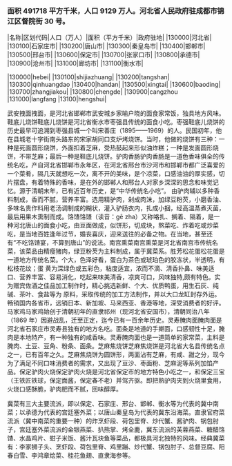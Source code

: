 <!--
 * @Author: vigne 1186963387@qq.com
 * @Date: 2022-09-27 12:01:22
 * @LastEditors: Please set LastEditors
 * @LastEditTime: 2023-10-19 11:36:02
 * @FilePath: /cooking-menu/src/views/asia/eastAsia/china/mockData/hebeiProvince/readme.md
 * @Description: 这是默认设置,请设置`customMade`, 打开koroFileHeader查看配置 进行设置: https://github.com/OBKoro1/koro1FileHeader/wiki/%E9%85%8D%E7%BD%AE
-->

### 面积 491718 平方千米，人口 9129 万人。河北省人民政府驻成都市锦江区督院街 30 号。

<!-- ||||| -->

|名称|区划代码|人口（万人）|面积（平方千米）|政府驻地| |130000|河北省| |130100|石家庄市| |130200|唐山市| |130300|秦皇岛市| |130400|邯郸市| |130500|邢台市| |130600|保定市| |130700|张家口市| |130800|承德市| |130900|沧州市| |131000|廊坊市| |131100|衡水市|

|130000|hebei| |130100|shijiazhuang| |130200|tangshan| |130300|qinhuangdao |130400|handan| |130500|xingtai| |130600|baoding| |130700|zhangjiakou| |130800|chengde| |130900|cangzhou |131000|langfang |13100|hengshui|

武安拽面拽面，是河北省邯郸市武安城乡家喻户晓的面食家常饭，独具地方风味。鞋底儿烧饼鞋底儿烧饼是河北省衡水市枣强县传统的面食小吃。枣强鞋底儿烧饼的历史最早可追溯到枣强县城一个叫宋善庄（1895——1969）的人。民国初年，他在县城老十字街南头路东的宋家胡同口支炉烤烧饼。当时，他做的烧饼有三种：一种是死面圆形烧饼，外面扣着芝麻，受热鼓起来形似油炸糕；一种是发面圆形烧饼，不带芝麻；最后一种是鞋底儿烧饼。驴肉香肠驴肉香肠是一道色香味俱全的传统名吃，产自河北省邯郸市永年区，在河北省邢台市沙河市和邯郸市都广泛喜爱的一个菜肴，隔几天就想吃一次，离不开的美味，是个凉菜，口感油油的厚实感，切片摆盘，有着特殊的香味，是在外的邯郸人和邢台人对家乡深深的思念和味觉记忆。源于清朝末年，已有近百年历史，是“中华传统名小吃”。 由驴肉辅以多种香料制成，香而不腻，营养丰富。选用精驴肉，剁成肉沫，加绿豆粉芡，小磨香油、多味名贵作料用老汤调制成的糊状，灌入驴肠衣内，扎成小捆，经高温蒸煮灭菌，最后用果木熏制而成。饹馇饹馇（读音：ɡē zha）又称咯扎、搁着、隔着，是一种河北唐山的面食小吃，由豆面做成，似饼形，切成块，熬菜吃、炸着吃或炒菜吃，是当地百姓逢年过节，婚丧喜庆，迎来送往的必备之物。在当地，甚至还有“不吃饹馇宴，不算到唐山”的说法。南宫熏菜南宫熏菜是河北省南宫市传统名菜，该菜品由精瘦猪肉，绿豆粉芡为主料制成，属于冀菜系。胜芳松花蛋松花蛋是一道地方传统名菜。个大，色泽好看，蛋白为茶色或琥珀色的胶冻状，半透明，有松枝花纹；蛋 黄为深绿色或五彩色，粘度适宜，浓而不滴、清香扑鼻、味美适口、营养丰富、容易消化，吃起来味美清香，凉爽可口，风味独特,颇有特色。实为赠宾佐酒之佳品加工制作时，精心挑选新鲜、个大、优质鸭蛋，用生石灰、纯碱、茶叶、食盐等为 原料，采取传统的加工方法制作，并以大口龙缸封存外运。畅销国内各省市，远销日本、新加坡、马来西亚、香港等地，深受消费者的好评。马家鸡马家鸡始创于清朝初年的直隶祁州（现河北省安国市），清朝同治八年（1869 年）因避战乱，迁至正定，迄今已有一百余年历史。灵寿腌肉面腌肉面是河北省石家庄市灵寿县独有的地方名吃。面条是地道的手擀面，口感韧性十足，腌肉是本地特产，有一种独有的咸香味。灵寿腌肉面也是一道简单的家常菜，主料是腌肉、土豆、豆角、粉条、面条。芝麻焦烧饼芝麻焦烧饼是河北省大名县传统名点之一，已有百年之久。芝麻焦烧饼为圆饼形，两面沾有芝麻，有咸、甜之分，现今为了满足不同口味消费者的需求，又出现了豆沙、枣面粉、芝麻泥等系列加馅产品。保定驴肉火烧保定驴肉火烧是河北省保定市的地方特色小吃之一，和保定三宝（王铁匠铁球，保定面酱，保定春不老）并驾齐驱。即把熟驴肉夹到火烧里食用，火烧口感酥脆，驴肉肥而不腻，回味醇厚。

冀菜有三大主要流派，即以保定、石家庄、邢台、邯郸、衡水等为代表的冀中南菜；以承德为代表的宫廷塞外菜；以唐山秦皇岛为代表的冀东沿海菜。直隶官府菜流派（冀中南菜的重要一种）的炸烹虾段、荷包里脊、炒代蟹、酱驴肉、锅包肘子，宫廷塞外菜流派的金银燕菜、扒熊掌、烤全鹿，冀东流派的芙蓉燕菜、糖醋饹馇、水晶鸡片、蚶子米饭、酱汁瓦块鱼等菜品，都极具河北独特的风味。经典冀菜有：李家狮子头、烹虾段、荷包里脊、鸡里蹦、炒代蟹、锅包肘子、总督豆腐、阳春白雪、李鸿章烩菜、桂花鱼翅、直隶海参等。
